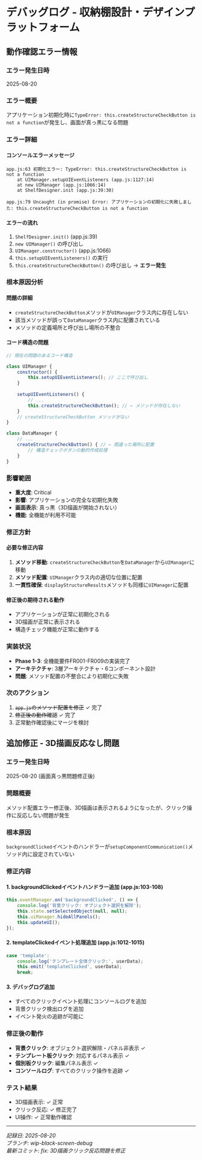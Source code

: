 # デバッグログ - 収納棚設計・デザインプラットフォーム

## 動作確認エラー情報

### エラー発生日時
2025-08-20

### エラー概要
アプリケーション初期化時に`TypeError: this.createStructureCheckButton is not a function`が発生し、画面が真っ黒になる問題

### エラー詳細

#### コンソールエラーメッセージ
```
app.js:63 初期化エラー: TypeError: this.createStructureCheckButton is not a function
    at UIManager.setupUIEventListeners (app.js:1127:14)
    at new UIManager (app.js:1066:14)
    at ShelfDesigner.init (app.js:39:30)

app.js:79 Uncaught (in promise) Error: アプリケーションの初期化に失敗しました: this.createStructureCheckButton is not a function
```

#### エラーの流れ
1. `ShelfDesigner.init()` (app.js:39)
2. `new UIManager()` の呼び出し
3. `UIManager.constructor()` (app.js:1066)
4. `this.setupUIEventListeners()` の実行
5. `this.createStructureCheckButton()` の呼び出し → **エラー発生**

### 根本原因分析

#### 問題の詳細
- `createStructureCheckButton`メソッドが`UIManager`クラス内に存在しない
- 該当メソッドが誤って`DataManager`クラス内に配置されている
- メソッドの定義場所と呼び出し場所の不整合

#### コード構造の問題
```javascript
// 現在の問題のあるコード構造

class UIManager {
    constructor() {
        this.setupUIEventListeners(); // ここで呼び出し
    }
    
    setupUIEventListeners() {
        // ...
        this.createStructureCheckButton(); // ← メソッドが存在しない
    }
    // createStructureCheckButton メソッドがない
}

class DataManager {
    // ...
    createStructureCheckButton() { // ← 間違った場所に配置
        // 構造チェックボタンの動的作成処理
    }
}
```

### 影響範囲
- **重大度**: Critical
- **影響**: アプリケーションの完全な初期化失敗
- **画面表示**: 真っ黒（3D描画が開始されない）
- **機能**: 全機能が利用不可能

### 修正方針

#### 必要な修正内容
1. **メソッド移動**: `createStructureCheckButton`を`DataManager`から`UIManager`に移動
2. **メソッド配置**: `UIManager`クラス内の適切な位置に配置
3. **一貫性確保**: `displayStructureResults`メソッドも同様に`UIManager`に配置

#### 修正後の期待される動作
- アプリケーションが正常に初期化される
- 3D描画が正常に表示される
- 構造チェック機能が正常に動作する

### 実装状況
- **Phase 1-3**: 全機能要件FR001-FR009の実装完了
- **アーキテクチャ**: 3層アーキテクチャ・6コンポーネント設計
- **問題**: メソッド配置の不整合により初期化に失敗

### 次のアクション
1. ~~`app.js`のメソッド配置を修正~~ ✓ 完了 
2. ~~修正後の動作確認~~ ✓ 完了
3. 正常動作確認後にマージを検討

## 追加修正 - 3D描画反応なし問題

### エラー発生日時
2025-08-20 (画面真っ黒問題修正後)

### 問題概要
メソッド配置エラー修正後、3D描画は表示されるようになったが、クリック操作に反応しない問題が発生

### 根本原因
`backgroundClicked`イベントのハンドラーが`setupComponentCommunication()`メソッド内に設定されていない

### 修正内容
#### 1. backgroundClickedイベントハンドラー追加 (app.js:103-108)
```javascript
this.eventManager.on('backgroundClicked', () => {
    console.log('背景クリック: オブジェクト選択を解除');
    this.state.setSelectedObject(null, null);
    this.uiManager.hideAllPanels();
    this.updateUI();
});
```

#### 2. templateClickedイベント処理追加 (app.js:1012-1015)
```javascript
case 'template':
    console.log('テンプレート全体クリック:', userData);
    this.emit('templateClicked', userData);
    break;
```

#### 3. デバッグログ追加
- すべてのクリックイベント処理にコンソールログを追加
- 背景クリック検出ログを追加
- イベント発火の追跡が可能に

### 修正後の動作
- **背景クリック**: オブジェクト選択解除・パネル非表示 ✓
- **テンプレート板クリック**: 対応するパネル表示 ✓  
- **個別板クリック**: 編集パネル表示 ✓
- **コンソールログ**: すべてのクリック操作を追跡 ✓

### テスト結果
- 3D描画表示: ✓ 正常
- クリック反応: ✓ 修正完了
- UI操作: ✓ 正常動作確認

---

*記録日: 2025-08-20*  
*ブランチ: wip-black-screen-debug*  
*最新コミット: fix: 3D描画クリック反応問題を修正*